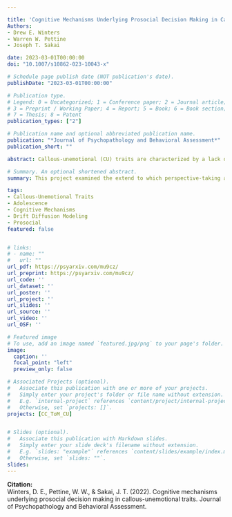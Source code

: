 ```yaml
---

title: 'Cognitive Mechanisms Underlying Prosocial Decision Making in Callous-Unemotional Traits'
Authors: 
- Drew E. Winters
- Warren W. Pettine
- Joseph T. Sakai

date: 2023-03-01T00:00:00
doi: "10.1007/s10862-023-10043-x"

# Schedule page publish date (NOT publication's date).
publishDate: "2023-03-01T00:00:00"

# Publication type.
# Legend: 0 = Uncategorized; 1 = Conference paper; 2 = Journal article;
# 3 = Preprint / Working Paper; 4 = Report; 5 = Book; 6 = Book section;
# 7 = Thesis; 8 = Patent
publication_types: ["2"]

# Publication name and optional abbreviated publication name.
publication: "*Journal of Psychopathology and Behavioral Assessment*"
publication_short: ""

abstract: Callous-unemotional (CU) traits are characterized by a lack of prosocial emotions, which has been demonstrated with prosocial behavior paradigms. While shaping our understanding of prosocial behavior in youth with CU traits, most of this work relies on outcomes that don’t reliably capture cognitive processes during prosocial behavior. Examining prosocial cognitive processes can cue researchers into cognitive mechanisms underlying core impairments of CU traits. Drift diffusion modeling is a valuable tool for elucidating more precise outcomes of latent cognitive processes during forced choice tasks such as drift rate (information accumulation toward a decision boundary) and threshold separation (amount of information considered) as well as metrics outside of the decision-making processing including bias (starting point in decision process) and non-decision time (cognitive processes outside of choice). In a sample of 87 adolescents (12-14, 49% female) we applied diffusion modeling to a prosocial behavior task in which participants either accepted or rejected trials where a real monetary value was given to them and taken away from a charity (self-serving trial) or money was given to a charity and taken from them (donation trial). Results revealed that CU traits associated with information accumulation toward accepting self-serving trials. Exploratory sex differences suggested males trended toward rejecting donation trials and females considered more information during self-serving trials. CU trait associations were independent of conduct problems. Results suggest a unique cognitive profile that are differentiated by sex at higher CU traits when making prosocial decisions involving knowledge accumulation toward self-serving decisions.

# Summary. An optional shortened abstract.
summary: This project examined the extend to which perspective-taking accounted for the relatoinship between cognitive control and perspective taking as well as the underlying functional brain properties of these assocaitions. 

tags:
- Callous-Unemotional Traits
- Adolescence
- Cognitive Mechanisms
- Drift Diffusion Modeling
- Prosocial
featured: false


# links:
# - name: ""
#   url: ""
url_pdf: https://psyarxiv.com/mu9cz/
url_preprint: https://psyarxiv.com/mu9cz/
url_code: ''
url_dataset: ''
url_poster: ''
url_project: ''
url_slides: ''
url_source: ''
url_video: ''
url_OSF: ''

# Featured image
# To use, add an image named `featured.jpg/png` to your page's folder. 
image:
  caption: ''
  focal_point: "left"
  preview_only: false

# Associated Projects (optional).
#   Associate this publication with one or more of your projects.
#   Simply enter your project's folder or file name without extension.
#   E.g. `internal-project` references `content/project/internal-project/index.md`.
#   Otherwise, set `projects: []`.
projects: [CC_ToM_CU]


# Slides (optional).
#   Associate this publication with Markdown slides.
#   Simply enter your slide deck's filename without extension.
#   E.g. `slides: "example"` references `content/slides/example/index.md`.
#   Otherwise, set `slides: ""`.
slides: 
---
```

**Citation:**  
Winters, D. E., Pettine, W. W., & Sakai, J. T. (2022). Cognitive mechanisms underlying prosocial decision making in callous-unemotional traits. Journal of Psychopathology and Behavioral Assessment.





